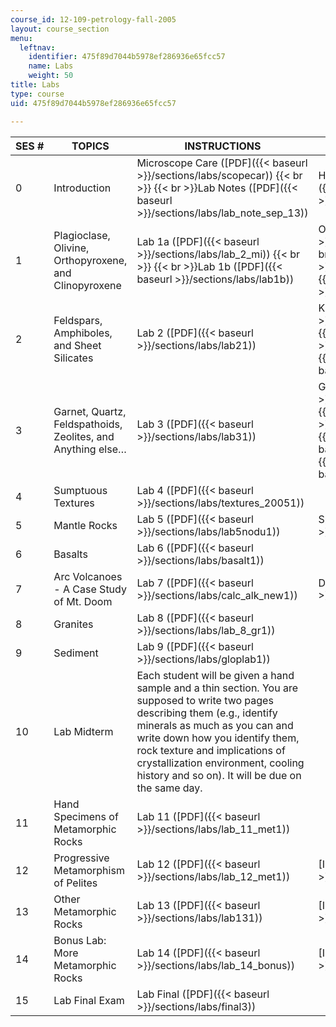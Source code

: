 ```yaml
---
course_id: 12-109-petrology-fall-2005
layout: course_section
menu:
  leftnav:
    identifier: 475f89d7044b5978ef286936e65fcc57
    name: Labs
    weight: 50
title: Labs
type: course
uid: 475f89d7044b5978ef286936e65fcc57

---
```


| SES # | TOPICS | INSTRUCTIONS | SUPPLEMENTAL FILES |
| --- | --- | --- | --- |
| 0 | Introduction | Microscope Care ([PDF]({{< baseurl >}}/sections/labs/scopecar))  {{< br >}}  {{< br >}}Lab Notes ([PDF]({{< baseurl >}}/sections/labs/lab_note_sep_13)) | Hand Sample Properties Rubric ([PDF]({{< baseurl >}}/sections/labs/handsamp)) |
| 1 | Plagioclase, Olivine, Orthopyroxene, and Clinopyroxene | Lab 1a ([PDF]({{< baseurl >}}/sections/labs/lab_2_mi))  {{< br >}}  {{< br >}}Lab 1b ([PDF]({{< baseurl >}}/sections/labs/lab1b)) | Olivine ([PDF]({{< baseurl >}}/sections/labs/lab1_ol))  {{< br >}}  {{< br >}}Plagioclase ([PDF]({{< baseurl >}}/sections/labs/lab1_pla))  {{< br >}}  {{< br >}}Pyroxene ([PDF]({{< baseurl >}}/sections/labs/lab1_pyx)) |
| 2 | Feldspars, Amphiboles, and Sheet Silicates | Lab 2 ([PDF]({{< baseurl >}}/sections/labs/lab21)) | K-spar ([PDF]({{< baseurl >}}/sections/labs/kspars1))  {{< br >}}  {{< br >}}Amphiboles ([PDF]({{< baseurl >}}/sections/labs/amphibol1))  {{< br >}}  {{< br >}}Sheet Silicates ([PDF]({{< baseurl >}}/sections/labs/sheetsil1)) |
| 3 | Garnet, Quartz, Feldspathoids, Zeolites, and Anything else… | Lab 3 ([PDF]({{< baseurl >}}/sections/labs/lab31)) | Garnet Group ([PDF]({{< baseurl >}}/sections/labs/garnetgr1))  {{< br >}}  {{< br >}}Quartz ([PDF]({{< baseurl >}}/sections/labs/quartz1))  {{< br >}}  {{< br >}}Feldspathoids ([PDF]({{< baseurl >}}/sections/labs/feldspat1))  {{< br >}}  {{< br >}}Zeolites ([PDF]({{< baseurl >}}/sections/labs/zeolites1)) |
| 4 | Sumptuous Textures | Lab 4 ([PDF]({{< baseurl >}}/sections/labs/textures_20051)) | &nbsp; |
| 5 | Mantle Rocks | Lab 5 ([PDF]({{< baseurl >}}/sections/labs/lab5nodu1)) | Spinel Group ([PDF]({{< baseurl >}}/sections/labs/spinelgr1)) |
| 6 | Basalts | Lab 6 ([PDF]({{< baseurl >}}/sections/labs/basalt1)) | &nbsp; |
| 7 | Arc Volcanoes - A Case Study of Mt. Doom | Lab 7 ([PDF]({{< baseurl >}}/sections/labs/calc_alk_new1)) | Data ([XLS](/coursemedia/12-109-petrology-fall-2005/d1c74bea0077cfccfbba3737c99b24ee_lab_7_data1.xls))  {{< br >}}  {{< br >}}Stratigraphy ([JPG](/coursemedia/12-109-petrology-fall-2005/420ace49e37599de9e8c7f246fd5c3bc_lab_7_strat1.jpg)) |
| 8 | Granites | Lab 8 ([PDF]({{< baseurl >}}/sections/labs/lab_8_gr1)) | &nbsp; |
| 9 | Sediment | Lab 9 ([PDF]({{< baseurl >}}/sections/labs/gloplab1)) | &nbsp; |
| 10 | Lab Midterm | Each student will be given a hand sample and a thin section. You are supposed to write two pages describing them (e.g., identify minerals as much as you can and write down how you identify them, rock texture and implications of crystallization environment, cooling history and so on). It will be due on the same day. | &nbsp; |
| 11 | Hand Specimens of Metamorphic Rocks | Lab 11 ([PDF]({{< baseurl >}}/sections/labs/lab_11_met1)) | &nbsp; |
| 12 | Progressive Metamorphism of Pelites | Lab 12 ([PDF]({{< baseurl >}}/sections/labs/lab_12_met1)) | [Image Gallery]({{< baseurl >}}/sections/labs/imagegallery) |
| 13 | Other Metamorphic Rocks | Lab 13 ([PDF]({{< baseurl >}}/sections/labs/lab131)) | [Image Gallery]({{< baseurl >}}/sections/labs/imagegallery#Lab_13) |
| 14 | Bonus Lab: More Metamorphic Rocks | Lab 14 ([PDF]({{< baseurl >}}/sections/labs/lab_14_bonus)) | [Image Gallery]({{< baseurl >}}/sections/labs/imagegallery#Lab_14) |
| 15 | Lab Final Exam | Lab Final ([PDF]({{< baseurl >}}/sections/labs/final3)) |